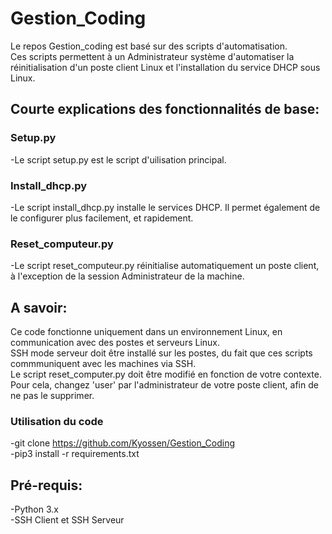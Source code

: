 # Gestion_Coding


Le repos Gestion_coding est basé sur des scripts d'automatisation.    
Ces scripts permettent à un Administrateur système d'automatiser la réinitialisation d'un poste client Linux et l'installation du service DHCP sous Linux.


## Courte explications des fonctionnalités de base:

### Setup.py
-Le script setup.py est le script d'uilisation principal.

### Install_dhcp.py
-Le script install_dhcp.py installe le services DHCP. Il permet également de le configurer plus facilement, et rapidement.

### Reset_computeur.py
-Le script reset_computeur.py réinitialise automatiquement un poste client, à l'exception de la session Administrateur de la machine.


## A savoir:
Ce code fonctionne uniquement dans un environnement Linux, en communication avec des postes et serveurs Linux.    
SSH mode serveur doit être installé sur les postes, du fait que ces scripts commmuniquent avec les machines via SSH.    
Le script reset_computer.py doit être modifié en fonction de votre contexte. Pour cela, changez 'user' par l'administrateur de votre poste client, afin de ne pas le supprimer.

### Utilisation du code
-git clone https://github.com/Kyossen/Gestion_Coding       
-pip3 install -r requirements.txt        

## Pré-requis:     
-Python 3.x       
-SSH Client et SSH Serveur  

